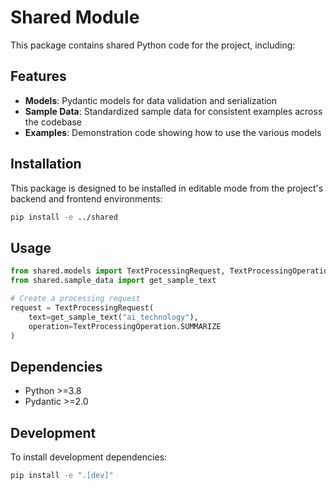 # Shared Module

This package contains shared Python code for the project, including:

## Features

- **Models**: Pydantic models for data validation and serialization
- **Sample Data**: Standardized sample data for consistent examples across the codebase
- **Examples**: Demonstration code showing how to use the various models

## Installation

This package is designed to be installed in editable mode from the project's backend and frontend environments:

```bash
pip install -e ../shared
```

## Usage

```python
from shared.models import TextProcessingRequest, TextProcessingOperation
from shared.sample_data import get_sample_text

# Create a processing request
request = TextProcessingRequest(
    text=get_sample_text("ai_technology"),
    operation=TextProcessingOperation.SUMMARIZE
)
```

## Dependencies

- Python >=3.8
- Pydantic >=2.0

## Development

To install development dependencies:

```bash
pip install -e ".[dev]"
``` 